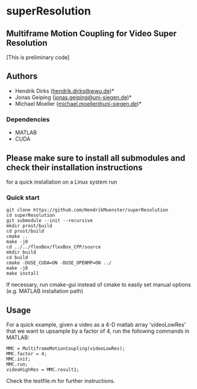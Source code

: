 # superResolution


## Multiframe Motion Coupling for Video Super Resolution

[This is preliminary code]

## Authors
* Hendrik Dirks ([hendrik.dirks@wwu.de](mailto:hendrik.dirks@wwu.de))*
* Jonas Geiping ([jonas.geiping@uni-siegen.de](jonas.geiping@uni-siegen.de))*
* Michael Moeller ([michael.moeller@uni-siegen.de](michael.moeller@uni-siegen.de))*

### Dependencies
* MATLAB 
* CUDA 

## Please make sure to install all submodules and check their installation instructions

for a quick installation on a Linux system run
### Quick start
```
git clone https://github.com/HendrikMuenster/superResolution
cd superResolution
git submodule --init --recursive
mkdir prost/build
cd prost/build
cmake ..
make -j8
cd ../../flexBox/flexBox_CPP/source
mkdir build
cd build 
cmake -DUSE_CUDA=ON -DUSE_OPENMP=ON ../
make -j8
make install
```
If necessary, run cmake-gui instead of cmake to easily set manual options (e.g. MATLAB installation path)


## Usage
For a quick example, given a video as a 4-D matlab array 'videoLowRes' that we want to upsample by a factor of 4,
run the following commands in MATLAB:
```
MMC = MultiframeMotionCoupling(videoLowRes);
MMC.factor = 4;
MMC.init;
MMC.run;
videoHighRes = MMC.result1;
```

Check the testfile.m for further instructions.

